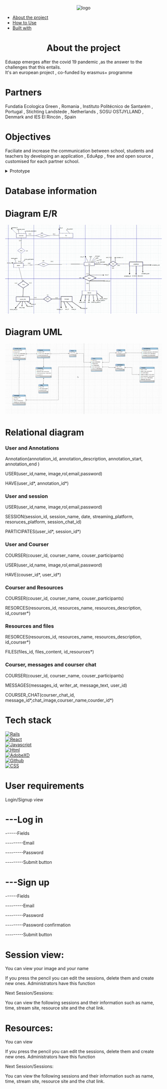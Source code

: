 <div align ='center'><img src="https://camo.githubusercontent.com/88ebb3d3a22eaccf6758b9eee02d1ef1ce49230642f86da244f4270773d59004/687474703a2f2f6564756170702d70726f6a6563742e65752f77702d636f6e74656e742f75706c6f6164732f323032312f30332f4c6f676f2d4564754170702d312d313530783135302e706e67" alt="logo">
</div>

- [About the project](#about-the-project)
- [How to Use](#how-to-use)
- [Built with](#built-with)

</div>
<h1 align='center'>About the project</h1>
<div >
     Eduapp emerges after the covid 19 pandemic ,as the answer to the challenges that this entails.
     <br/>
     It's an european project , co-funded by erasmus+ programme
     <br/>
          <h1>Partners</h1>
          <p>Fundatia Ecologica Green , Romania , Instituto Politécnico de Santarém , Portugal , Stichting Landstede , Netherlands , SOSU OSTJYLLAND , Denmark and IES El Rincón , Spain</p>
     <h1 >Objectives</h1>
          <p>Faciliate and increase the communication between school, students and teachers by developing an application , EduApp , free and open source , customised for each partner school.</p>
   </div>
  
<details >
<summary>Prototype</summary>
<div ><img src="./prototipo/eduapp-1.png" alt="prototipo">
</div>
<div ><img src="./prototipo/Eduapp-2.png" alt="prototipo">
</div>
<div ><img src="./prototipo/Eduapp-3.png" alt="prototipo">
</div>
</details>
<h1>Database information</h1>
<h1>Diagram E/R</h1>
<div ><img src="./Diagrama/DiagramaER.png" alt="diagramER">
</div>
<h1>Diagram UML</h1>
<div ><img src="./Diagrama/DiagramaUML.png" alt="diagramUML">
</div>
<h1>Relational diagram</h1>
<div>
    <h3>User and Annotations</h3>
    <p>Annotation(annotation_id, annotation_description, annotation_start, annotation_end )</p>
    <p>USER(user_id,name, image,rol,email,password)</p>
    <p>HAVE(user_id*, annotation_id*)</p>
    <h3>User and session</h3>
    <p>USER(user_id,name, image,rol,email,password)</p>
    <p>SESSION(session_id, session_name, date, streaming_platform, resoruces_platform, session_chat_id)</p>
    <p>PARTICIPATES(user_id*, session_id*)</p>
    <h3>User and Courser</h3>
    <p>COURSER(couser_id, courser_name, couser_participants)</p>
    <p>USER(user_id,name, image,rol,email,password)</p>
    <p>HAVE(couser_id*, user_id*)</p>
     <h3>Courser and Resources</h3>
    <p>COURSER(couser_id, courser_name, couser_participants)</p>
     <p>RESORCES(resources_id, resources_name, resources_description, id_courser*)</p>
     <h3>Resources and files</h3>
     <p>RESORCES(resources_id, resources_name, resources_description, id_courser*)</p>
     <p>FILES(files_id, files_content, id_resources*)</p>
     <h3>Courser, messages and courser chat</h3>
     <p>COURSER(couser_id, courser_name, couser_participants)</p>
     <p>MESSAGES(messages_id, writer_at, message_text, user_id)</p>
     <p>COURSER_CHAT(courser_chat_id, message_id*,chat_image,courser_name,courder_id*)</p>    
</div>
<div>
    <p></p>
</div>
<h1 >Tech stack</h1>

<div>
    <a href="https://rubyonrails.org">
        <img src="https://img.shields.io/badge/rails-%23CC0000.svg?style=for-the-badge&logo=ruby-on-rails&logoColor=white" alt="Rails"/></a>
   </div>
  
<div >        
     <a href="https://reactjs.org">
            <img src="https://img.shields.io/badge/react-%2320232a.svg?style=for-the-badge&logo=react&logoColor=%2361DAFB" alt="React"/></a>
   </div>
     
<div >
       <a href="#">
            <img src="https://img.shields.io/badge/javascript-%23323330.svg?style=for-the-badge&logo=javascript&logoColor=%23F7DF1E" alt="Javascript"/>
     </a>
   </div>
     
<div >
     <a href="#">
            <img src="https://img.shields.io/badge/html5-%23E34F26.svg?style=for-the-badge&logo=html5&logoColor=white" alt="Html"/>
     </a>
   </div>
     
<div >
     <a href="#">
            <img src="https://img.shields.io/badge/Adobe%20XD-470137?style=for-the-badge&logo=Adobe%20XD&logoColor=#FF61F6" alt="AdobeXD"/>
     </a>
   </div>
     
<div >
     <a href="#">
            <img src="https://img.shields.io/badge/github-%23121011.svg?style=for-the-badge&logo=github&logoColor=white" alt="Github"/>
     </a>
   </div>
     
     
<div>
     <a href="#">
            <img src="https://img.shields.io/badge/css3-%231572B6.svg?style=for-the-badge&logo=css3&logoColor=white" alt="CSS"/>
     </a>
   </div>
     
<h1 >User requirements</h1>
     <p>Login/Signup view</p>
     <h1>---Log in</h1>
     <p>------Fields</p>
     <p>---------Email</p>
     <p>---------Password</p>
     <p>---------Submit button</p>
     <h1>---Sign up</h1>
     <p>------Fields</p>
     <p>---------Email</p>
     <p>---------Password</p>
     <p>---------Password confirmation</p>
     <p>---------Submit button</p>
     
<div>
     <h1>Session view: </h1>
		<p>You can view your image and your name</p>
		<p>If you press the pencil you can edit the sessions, delete them and create new ones. Administrators have this function</p>
     <p>Next Session/Sessions:</p>
     <p>You can view the following sessions and their information such as name, time, stream site, resource site and the chat link.</p>
</div>
<div>
     <h1>Resources:</h1>
		<p>You can view </p>
		<p>If you press the pencil you can edit the sessions, delete them and create new ones. Administrators have this function</p>
     <p>Next Session/Sessions:</p>
     <p>You can view the following sessions and their information such as name, time, stream site, resource site and the chat link.</p>
</div>
  